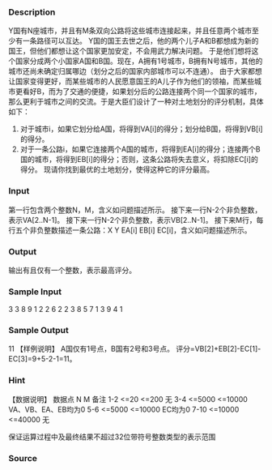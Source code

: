 
### Description
Y国有N座城市，并且有M条双向公路将这些城市连接起来，并且任意两个城市至少有一条路径可以互达。 
Y国的国王去世之后，他的两个儿子A和B都想成为新的国王，但他们都想让这个国家更加安定，不会用武力解决问题。 
于是他们想将这个国家分成两个小国家A国和B国。现在，A拥有1号城市，B拥有N号城市，其他的城市还尚未确定归属哪边（划分之后的国家内部城市可以不连通）。 
由于大家都想让国家变得更好，而某些城市的人民愿意国王的A儿子作为他们的领袖，而某些城市更看好B，而为了交通的便捷，如果划分后的公路连接两个同一个国家的城市，那么更利于城市之间的交流。于是大臣们设计了一种对土地划分的评分机制，具体如下： 
1. 对于城市i，如果它划分给A国，将得到VA[i]的得分；划分给B国，将得到VB[i]的得分。 
2. 对于一条公路i，如果它连接两个A国的城市，将得到EA[i]的得分；连接两个B国的城市，将得到EB[i]的得分；否则，这条公路将失去意义，将扣除EC[i]的得分。 
现请你找到最优的土地划分，使得这种它的评分最高。 

### Input

第一行包含两个整数N，M，含义如问题描述所示。 
接下来一行N-2个非负整数，表示VA[2..N-1]。 
接下来一行N-2个非负整数，表示VB[2..N-1]。 
接下来M行，每行五个非负整数描述一条公路：X Y EA[i] EB[i] EC[i]，含义如问题描述所示。 

### Output
输出有且仅有一个整数，表示最高评分。 

### Sample Input
3 3 
8 
9 
1 2 2 6 2 
2 3 8 5 7 
1 3 9 4 1 

### Sample Output
11 
【样例说明】 
A国仅有1号点，B国有2号和3号点。 
评分=VB[2]+EB[2]-EC[1]-EC[3]=9+5-2-1=11。 

### Hint
【数据说明】 
数据点 N M 备注 
1-2 <=20 <=200 无 
3-4 <=5000 <=10000 VA、VB、EA、EB均为0 
5-6 <=5000 <=10000 EC均为0 
7-10 <=10000 <=40000 无 

保证运算过程中及最终结果不超过32位带符号整数类型的表示范围
### Source

